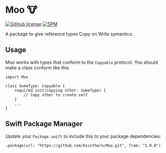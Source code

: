 # Moo 🐮

[![GitHub license](https://img.shields.io/badge/license-MIT-lightgrey.svg)](https://github.com/bscothern/Moo/blob/master/LICENSE.txt) [![SPM](https://img.shields.io/badge/spm-compatible-brightgreen.svg?style=flat)](https://swift.org/package-manager)

A package to give reference types Copy on Write symantics.

## Usage
Moo works with types that conform to the `Copyable` protocol. You should make a class conform like this

```
import Moo

class SomeType: Copyable {
	required init(copying other: SomeType) {
		// Copy other to create self
	}
	...
}
```

## Swift Package Manager
Update your `Package.swift` to include this to your package dependencies:
```
.package(url: "https://github.com/bscothern/Moo.git", from: "1.0.0")
```
